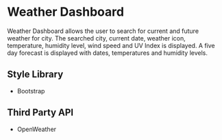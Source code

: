 # Weather Dashboard

Weather Dashboard allows the user to search for current and future weather for city. The searched city, current date, weather icon, temperature, humidity level, wind speed and UV Index is displayed. A five day forecast is displayed with dates, temperatures and humidity levels.

## Style Library

- Bootstrap

## Third Party API

- OpenWeather